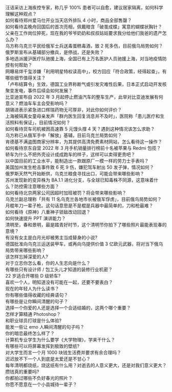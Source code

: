 汪诘采访上海疾控专家，称几乎 100% 患者可以自愈，建议居家隔离，如何科学理解这种观点？  
如何看待郑州爱马仕开业当天店外排队 4 小时，商品全部售罄？  
如何看待孟晚舟回国后的首次亮相，佩戴暗含「破茧成蝶」寓意的蝴蝶状胸针？  
父亲在工作岗位猝死，现在我的爷爷奶奶和叔叔姑姑要求我分给他们我爸的遗产怎么办？  
乌方称乌克兰平民给俄军士兵送毒蛋糕毒酒，致 2 死多伤，目前俄乌局势如何？  
俄罗斯宣布从基辅部分撤兵，是停战，还是失败？  
多地选派援沪医疗队驰援上海，全国已有上万名医护人员驰援上海，对当地疫情防控有何帮助？  
网曝易烊千玺涉嫌「利用明星特权读高中」，校方回应「符合政策，经得起查」，有哪些细节值得关注？  
「卢布结算令」生效，德国工业界称断气或引发灾难性后果，日本正式启动开发核聚变发电，事件后续会如何发展？  
比亚迪宣布自 2022 年 3 月起停止燃油汽车的整车生产，此举对比亚迪发展有何意义？燃油车车主会受影响吗？  
胡锡进表示紧急进口辉瑞药物无可厚非，对此你如何评价？  
上海被隔离女童母亲发声「群内医生回复消息并不及时」，医院称「患儿医疗和生活照料有保证」，目前情况如何？  
如何看待货车司机被困高速靠 5 元馒头撑 4 天？遇到这种情况该怎么求助？  
乌方称已从俄军手中「解放」基辅，目前乌克兰局势如何？  
肯德基不满盗图商家分辨率，为其提供高清免费素材网站，怎么看待这一操作？  
如何看待京东自营 2022 年 3 月手机销量排行榜前十名被苹果与 Redmi 包揽？  
轿车为什么不把外壳设计成成跑车的样子，这样可以卖得更贵吧？  
以中国目前的工业水平，能制造出一款跟原厂一模一样的劳力士手表吗？  
美国加州发生枪击事件致 6 死 9 伤，嫌犯驾车射出 50 发子弹，情况如何？  
俄罗斯天然气开始断供，乌克兰粮食寻找出口，可能会带来哪些影响？  
苏州发现新的变异株为 BA.1.1 进化分支，与全球已知毒株不同源，这意味着什么？防控需注意哪些方面？  
如何看待北京两家公司因超时加班被罚？将会带来哪些影响？  
乌克兰副总理称「共有 11 名乌克兰各地市长被俄军俘虏」，目前俄乌局势如何？  
月棍年刀一辈子枪。这句话意思是不是棍是兵器中最简单的，刀和枪最难？  
如何看待《原神》八重神子锁敌改动回退？  
如何快速提升 PPT 演讲能力？  
清明至，春和景明，最是踏青好时节，这个清明节你拍下了哪些照片最能表现春的意境？  
有没有女主是白月光却被男主当成替身的小说?  
德国批准向乌克兰运送装甲车，或再向乌提供价值 3 亿欧元武器，将对当下俄乌局势带来哪些影响？  
该怎样忘掉深爱的人?  
对于立志你怎么看，你的人生志向是什么？  
有哪些只有设计师 / 包工头儿才知道的装修行业机密？  
22 岁适合开哪些 D 级轿车?  
喜欢一个人，明知道没有可能在一起，还要不要表白？  
现在的年轻人为什么读书？  
你有哪些值得收藏的经典语句？  
有哪些是让你瞬间清醒的句子？  
选择一个你爱的人还是选择一个合适结婚的，这两个哪个重要？  
怎样才算精通 Photoshop？  
和职业球员打球是什么体验?  
能发一些让 emo 人瞬间清醒的句子吗？  
你的暗恋最终怎么样了？  
计算机专业学生为什么要学《大学物理》，学来干什么？  
有哪些可以将屏幕发挥到极致的壁纸?  
对大学生而言一个月 1000 块钱生活费并要求有余合理吗？  
迟迟放不下一个人到底是太爱还是不甘心？  
每年清明都烧纸，烧这纸有什么用？对逝去的人意义更大，还是对我们意义更大？  
攒钱真的重要吗?  
你都拍过哪些不负好春光的照片？  
你愿不愿意在一个小县城待一辈子？  
